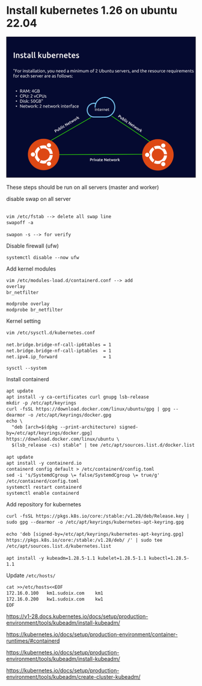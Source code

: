 # Install kubernetes 1.26 on ubuntu 22.04

![Install kubernetes](/assets/install_kubernetes.png)

These steps should be run on all servers (master and worker)

disable swap on all server

```

vim /etc/fstab --> delete all swap line
swapoff -a

swapon -s --> for verify
```

Disable firewall (ufw)

```
systemctl disable --now ufw
```

Add kernel modules

```
vim /etc/modules-load.d/containerd.conf --> add
overlay
br_netfilter
```

```
modprobe overlay
modprobe br_netfilter
```

Kernel setting

```
vim /etc/sysctl.d/kubernetes.conf

net.bridge.bridge-nf-call-ip6tables = 1
net.bridge.bridge-nf-call-iptables  = 1
net.ipv4.ip_forward                 = 1
```

```
sysctl --system
```

Install containerd

```
apt update
apt install -y ca-certificates curl gnupg lsb-release
mkdir -p /etc/apt/keyrings
curl -fsSL https://download.docker.com/linux/ubuntu/gpg | gpg --dearmor -o /etc/apt/keyrings/docker.gpg
echo \
  "deb [arch=$(dpkg --print-architecture) signed-by=/etc/apt/keyrings/docker.gpg] https://download.docker.com/linux/ubuntu \
  $(lsb_release -cs) stable" | tee /etc/apt/sources.list.d/docker.list

apt update
apt install -y containerd.io
containerd config default > /etc/containerd/config.toml
sed -i 's/SystemdCgroup \= false/SystemdCgroup \= true/g' /etc/containerd/config.toml
systemctl restart containerd
systemctl enable containerd
```

Add repository for kubernetes

```
curl -fsSL https://pkgs.k8s.io/core:/stable:/v1.28/deb/Release.key | sudo gpg --dearmor -o /etc/apt/keyrings/kubernetes-apt-keyring.gpg

echo 'deb [signed-by=/etc/apt/keyrings/kubernetes-apt-keyring.gpg] https://pkgs.k8s.io/core:/stable:/v1.28/deb/ /' | sudo tee /etc/apt/sources.list.d/kubernetes.list

apt install -y kubeadm=1.28.5-1.1 kubelet=1.28.5-1.1 kubectl=1.28.5-1.1
```

Update `/etc/hosts/`

```
cat >>/etc/hosts<<EOF
172.16.0.100   km1.sudoix.com    km1
172.16.0.200   kw1.sudoix.com    kw1
EOF
```

https://v1-28.docs.kubernetes.io/docs/setup/production-environment/tools/kubeadm/install-kubeadm/

https://kubernetes.io/docs/setup/production-environment/container-runtimes/#containerd

https://kubernetes.io/docs/setup/production-environment/tools/kubeadm/install-kubeadm/

https://kubernetes.io/docs/setup/production-environment/tools/kubeadm/create-cluster-kubeadm/
